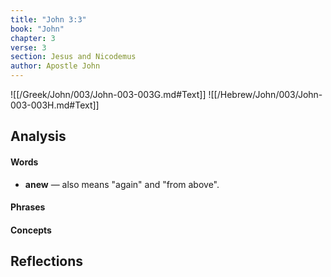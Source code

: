 ```yaml
---
title: "John 3:3"
book: "John"
chapter: 3
verse: 3
section: Jesus and Nicodemus
author: Apostle John
---
```

![[/Greek/John/003/John-003-003G.md#Text]]
![[/Hebrew/John/003/John-003-003H.md#Text]]

## Analysis

#### Words
- **anew** — also means "again" and "from above".

#### Phrases

#### Concepts

## Reflections
